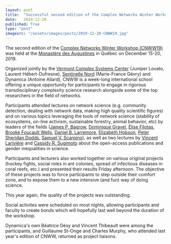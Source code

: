 ```yaml
---
layout: post
title:  "Successful second edition of the Complex Networks Winter Workshop (CNWW19)"
date:   2019-12-20
published: True
type: "post"
imagesrc: "/assets/images/posts/2019-12-20-CNWW19.jpg"
---
```


The second edition of the [Complex Networks Winter Workshop (CNWW19)](https://sentinellenord.ulaval.ca/en/cnww-2019) was held at the [Monastère des Augustines](https://monastere.ca/) in Québec on December 15-20, 2019.

Organized jointly by the [Vermont Complex Systems Center](http://www.vermontcomplexsystems.org/) (Juniper Lovato, Laurent Hébert-Dufresne), [Sentinelle Nord](https://sentinellenord.ulaval.ca/) (Marie-France Gévry) and Dynamica (Antoine Allard), CNWW is a week-long international school offering a unique opportunity for participants to engage in rigorous transdisciplinary complexity science research alongside some of the top researchers in the field of networks.

Participants attended lectures on network science (e.g. community detection, dealing with network data, making high quality scientific figures) and on various topics leveraging the tools of network science (stability of ecosystems, on-line activism, sustainable forestry, animal behavior, etc) by leaders of the fields ([James P. Bagrow](https://bagrow.com/), [Dominique Gravel](http://ielab.recherche.usherbrooke.ca/), [Élise Filotas](http://elisefilotas.ca/en/home/), [Brooke Foucault Wells](http://brooke-welles.squarespace.com/), [Daniel B. Larremore](https://larremorelab.github.io/), [Elizabeth Hobson](http://hobsonresearch.com/), [Peter Sheridan Dodds](https://www.uvm.edu/pdodds/), [Samuel V. Scarpino](http://scarpino.github.io/)), as well as two lectures by [Vincent Larivière](https://crc.ebsi.umontreal.ca/) and [Cassidy R. Sugimoto](https://ella.sice.indiana.edu/~sugimoto/index.php) about the open-access publications and gender inequalities in science.

Participants and lecturers also worked together on various original projects (hockey fights, social roles in ant colonies, spread of infectious diseases in coral reefs, etc.) and presented their results Friday afternoon. The objective of these projects was to force participants to step outside their comfort zone, and to expose them to a new intensive (and fun) way of doing science.

This year again, the quality of the projects was outstanding.

Social activites were scheduled on most nights, allowing participants and faculty to create bonds which will hopefully last well beyond the duration of the workshop.

Dynamica's own Béatrice Désy and Vincent Thibeault were among the participants, and Guillaume St-Onge and Charles Murphy, who attended last year's edition of CNWW, returned as project liaisons.
